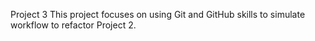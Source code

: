 Project 3 
This project focuses on using Git and GitHub skills to simulate workflow to refactor Project 2.

